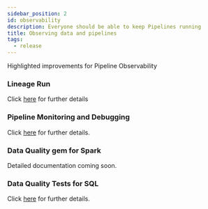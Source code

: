 ```yaml
---
sidebar_position: 2
id: observability
description: Everyone should be able to keep Pipelines running
title: Observing data and pipelines
tags:
  - release
---
```


Highlighted improvements for Pipeline Observability

### Lineage Run

Click [here](/docs/lineage/lineage-run-and-diagnose.md) for further details

### Pipeline Monitoring and Debugging

Click [here](/docs/Orchestration/pipeline-monitoring/use-pipeline-monitoring.md) for further details.

### Data Quality gem for Spark

Detailed documentation coming soon.

### Data Quality Tests for SQL

Click [here](/docs/ci-cd/data-tests/data-tests.md) for further details.

